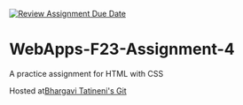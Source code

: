 [![Review Assignment Due Date](https://classroom.github.com/assets/deadline-readme-button-24ddc0f5d75046c5622901739e7c5dd533143b0c8e959d652212380cedb1ea36.svg)](https://classroom.github.com/a/4tKarLeg)
# WebApps-F23-Assignment-4
A practice assignment for HTML with CSS

Hosted at<a href=https://44-563-webapps-f23.github.io/44563-webapps-f23-assignment4-MissTatineni/>Bhargavi Tatineni's Git</a>
